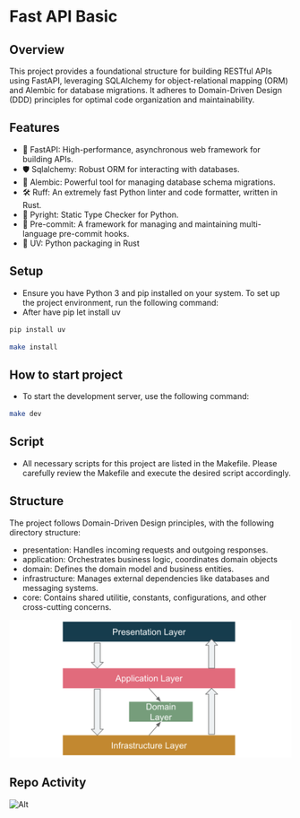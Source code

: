 # Fast API Basic

## Overview

This project provides a foundational structure for building RESTful APIs using FastAPI, leveraging SQLAlchemy for object-relational mapping (ORM) and Alembic for database migrations. It adheres to Domain-Driven Design (DDD) principles for optimal code organization and maintainability.

## Features

- 🚀 FastAPI: High-performance, asynchronous web framework for building APIs.
- 🛡️ Sqlalchemy: Robust ORM for interacting with databases.
- 📘 Alembic: Powerful tool for managing database schema migrations.
- 🛠️ Ruff: An extremely fast Python linter and code formatter, written in Rust.
- 🔦 Pyright: Static Type Checker for Python.
- 💈 Pre-commit: A framework for managing and maintaining multi-language pre-commit hooks.
- 🚢 UV: Python packaging in Rust

## Setup

- Ensure you have Python 3 and pip installed on your system. To set up the project environment, run the following command:
- After have pip let install uv

```bash
pip install uv
```

```bash
make install
```

## How to start project

- To start the development server, use the following command:

```bash
make dev
```

## Script

- All necessary scripts for this project are listed in the Makefile. Please carefully review the Makefile and execute the desired script accordingly.

## Structure

The project follows Domain-Driven Design principles, with the following directory structure:

- presentation: Handles incoming requests and outgoing responses.
- application: Orchestrates business logic, coordinates domain objects
- domain: Defines the domain model and business entities.
- infrastructure: Manages external dependencies like databases and messaging systems.
- core: Contains shared utilitie, constants, configurations, and other cross-cutting concerns.

![ddd](docs/images/ddd.png)

## Repo Activity

![Alt](https://repobeats.axiom.co/api/embed/18ac713f59258f2f67ae943fb5c132945e310536.svg "Repobeats analytics image")
